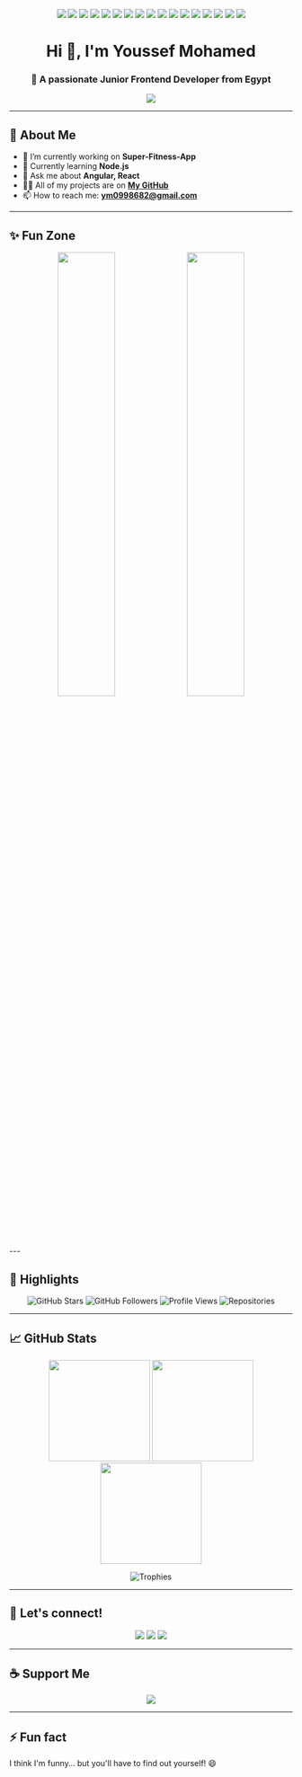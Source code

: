 <!-- 🟢 START HEADER BADGES -->
<p align="center">
  <img src="https://img.shields.io/badge/React-20232A?style=for-the-badge&logo=react&logoColor=61DAFB"/>
  <img src="https://img.shields.io/badge/Angular-DD0031?style=for-the-badge&logo=angular&logoColor=white"/>
  <img src="https://img.shields.io/badge/TypeScript-3178C6?style=for-the-badge&logo=typescript&logoColor=white"/>
  <img src="https://img.shields.io/badge/JavaScript-F7DF1E?style=for-the-badge&logo=javascript&logoColor=black"/>
  <img src="https://img.shields.io/badge/HTML5-E34F26?style=for-the-badge&logo=html5&logoColor=white"/>
  <img src="https://img.shields.io/badge/CSS3-1572B6?style=for-the-badge&logo=css3&logoColor=white"/>
  <img src="https://img.shields.io/badge/Sass-CC6699?style=for-the-badge&logo=sass&logoColor=white"/>
  <img src="https://img.shields.io/badge/Tailwind-38B2AC?style=for-the-badge&logo=tailwindcss&logoColor=white"/>
  <img src="https://img.shields.io/badge/Bootstrap-563D7C?style=for-the-badge&logo=bootstrap&logoColor=white"/>
  <img src="https://img.shields.io/badge/Git-F05032?style=for-the-badge&logo=git&logoColor=white"/>
  <img src="https://img.shields.io/badge/Figma-F24E1E?style=for-the-badge&logo=figma&logoColor=white"/>
  <img src="https://img.shields.io/badge/MySQL-4479A1?style=for-the-badge&logo=mysql&logoColor=white"/>
  <img src="https://img.shields.io/badge/PHP-777BB4?style=for-the-badge&logo=php&logoColor=white"/>
  <img src="https://img.shields.io/badge/Python-3776AB?style=for-the-badge&logo=python&logoColor=white"/>
  <img src="https://img.shields.io/badge/Java-007396?style=for-the-badge&logo=java&logoColor=white"/>
  <img src="https://img.shields.io/badge/C++-00599C?style=for-the-badge&logo=c%2B%2B&logoColor=white"/>
  <img src="https://img.shields.io/badge/Postman-FF6C37?style=for-the-badge&logo=postman&logoColor=white"/>
</p>


<h1 align="center">Hi 👋, I'm Youssef Mohamed</h1>
<h3 align="center">🚀 A passionate Junior Frontend Developer from Egypt</h3>

<p align="center">
  <img src="https://readme-typing-svg.herokuapp.com?color=F7971E&size=25&center=true&vCenter=true&lines=Frontend+Developer;Open+Source+Contributor;Love+Angular+and+React;Let's+Build+Awesome+UIs!" />
</p>

---

## 🚀 About Me

- 🔭 I’m currently working on **Super-Fitness-App**
- 🌱 Currently learning **Node.js**
- 💬 Ask me about **Angular, React**
- 👨‍💻 All of my projects are on **[My GitHub](https://github.com/YoussefMohaemd?tab=repositories)**
- 📫 How to reach me: **ym0998682@gmail.com**
---

## ✨ Fun Zone

<p align="center">
  <img src="https://user-images.githubusercontent.com/74038190/225813708-98b745f2-7d22-48cf-9150-083f1b00d6c9.gif" width="45%"/>
  <img src="https://user-images.githubusercontent.com/74038190/212747919-84b68444-0d81-46db-a338-7ec50e9dd4cd.gif" width="45%"/>
</p>
---

## 🚩 Highlights

<p align="center">
  <img src="https://img.shields.io/github/stars/YoussefMohaemd?style=for-the-badge&color=yellow" alt="GitHub Stars"/>
  <img src="https://img.shields.io/github/followers/YoussefMohaemd?style=for-the-badge&color=blue" alt="GitHub Followers"/>
  <img src="https://komarev.com/ghpvc/?username=YoussefMohaemd&label=Profile%20Views&color=green&style=for-the-badge" alt="Profile Views"/>
  <img src="https://img.shields.io/badge/Repos-20-orange?style=for-the-badge" alt="Repositories"/>
</p>



---

## 📈 GitHub Stats

<p align="center">
  <img src="https://github-readme-stats.vercel.app/api?username=YoussefMohaemd&show_icons=true&theme=radical" height="180"/>
  <img src="https://github-readme-streak-stats.herokuapp.com/?user=YoussefMohaemd&theme=radical" height="180"/>
  <img src="https://github-readme-stats.vercel.app/api/top-langs/?username=YoussefMohaemd&layout=compact&theme=radical" height="180"/>
</p>

<p align="center">
  <img src="https://github-profile-trophy.vercel.app/?username=YoussefMohaemd&theme=radical&row=1&no-bg=true&no-frame=true" alt="Trophies" />
</p>



---

## 💌 Let's connect!

<p align="center">
  <img src="https://img.shields.io/badge/-Email-%23D14836?style=for-the-badge&logo=gmail&logoColor=white"/>
  <img src="https://img.shields.io/badge/-Twitter-1da1f2?style=for-the-badge&logo=twitter&logoColor=white"/>
  <img src="https://img.shields.io/badge/-LinkedIn-0077b5?style=for-the-badge&logo=linkedin&logoColor=white"/>
</p>

---

## ☕ Support Me

<p align="center">
  <img src="https://img.shields.io/badge/Buy%20Me%20a%20Coffee-ffdd00?style=for-the-badge&logo=buy-me-a-coffee&logoColor=black"/>
</p>

---

## ⚡ Fun fact

I think I'm funny… but you'll have to find out yourself! 😄
